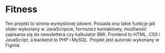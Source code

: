 # Fitness
Ten projekt to strona wymyślonej siłowni. Posiada ona takie funkcje jak slider wykonany w JavaScripcie, formularz kontaktowy, możliwość zapisania się do newslettera czy kalkulator BMI.
Frontend to HTML, CSS i JavaScript, a backend to PHP i MySQL. Projekt jest autorski wykonany w Figmie.